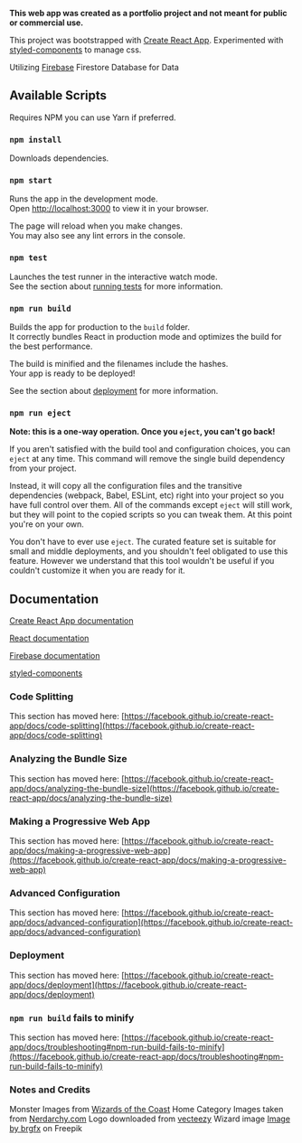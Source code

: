 **This web app was created as a portfolio project and not meant for public or commercial use.**

This project was bootstrapped with [Create React App](https://github.com/facebook/create-react-app).
Experimented with [styled-components](https://styled-components.com/) to manage css.

Utilizing [Firebase](https://firebase.google.com/) Firestore Database for Data

## Available Scripts

Requires NPM you can use Yarn if preferred.

### `npm install` 
Downloads dependencies.

### `npm start`

Runs the app in the development mode.\
Open [http://localhost:3000](http://localhost:3000) to view it in your browser.

The page will reload when you make changes.\
You may also see any lint errors in the console.

### `npm test`

Launches the test runner in the interactive watch mode.\
See the section about [running tests](https://facebook.github.io/create-react-app/docs/running-tests) for more information.

### `npm run build`

Builds the app for production to the `build` folder.\
It correctly bundles React in production mode and optimizes the build for the best performance.

The build is minified and the filenames include the hashes.\
Your app is ready to be deployed!

See the section about [deployment](https://facebook.github.io/create-react-app/docs/deployment) for more information.

### `npm run eject`

**Note: this is a one-way operation. Once you `eject`, you can't go back!**

If you aren't satisfied with the build tool and configuration choices, you can `eject` at any time. This command will remove the single build dependency from your project.

Instead, it will copy all the configuration files and the transitive dependencies (webpack, Babel, ESLint, etc) right into your project so you have full control over them. All of the commands except `eject` will still work, but they will point to the copied scripts so you can tweak them. At this point you're on your own.

You don't have to ever use `eject`. The curated feature set is suitable for small and middle deployments, and you shouldn't feel obligated to use this feature. However we understand that this tool wouldn't be useful if you couldn't customize it when you are ready for it.

## Documentation

[Create React App documentation](https://facebook.github.io/create-react-app/docs/getting-started)

[React documentation](https://reactjs.org/)

[Firebase documentation](https://firebase.google.com/docs)

[styled-components](https://styled-components.com/docs)

### Code Splitting

This section has moved here: [https://facebook.github.io/create-react-app/docs/code-splitting](https://facebook.github.io/create-react-app/docs/code-splitting)

### Analyzing the Bundle Size

This section has moved here: [https://facebook.github.io/create-react-app/docs/analyzing-the-bundle-size](https://facebook.github.io/create-react-app/docs/analyzing-the-bundle-size)

### Making a Progressive Web App

This section has moved here: [https://facebook.github.io/create-react-app/docs/making-a-progressive-web-app](https://facebook.github.io/create-react-app/docs/making-a-progressive-web-app)

### Advanced Configuration

This section has moved here: [https://facebook.github.io/create-react-app/docs/advanced-configuration](https://facebook.github.io/create-react-app/docs/advanced-configuration)

### Deployment

This section has moved here: [https://facebook.github.io/create-react-app/docs/deployment](https://facebook.github.io/create-react-app/docs/deployment)

### `npm run build` fails to minify

This section has moved here: [https://facebook.github.io/create-react-app/docs/troubleshooting#npm-run-build-fails-to-minify](https://facebook.github.io/create-react-app/docs/troubleshooting#npm-run-build-fails-to-minify)

### Notes and Credits
Monster Images from [Wizards of the Coast](https://dnd.wizards.com/) 
Home Category Images taken from [Nerdarchy.com](https://nerdarchy.com/blogs/)
Logo downloaded from [vecteezy](https://www.vecteezy.com/vector-art/4991740-shield-with-dragon-head-inside)
Wizard image [Image by brgfx](https://www.freepik.com/free-vector/old-wizard-with-magic-wand-cartoon-style-isolated_9740877.htm#page=2&query=wizard%20avatar&position=20&from_view=keyword&track=ais) on Freepik